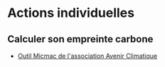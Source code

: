 # Actions individuelles

## Calculer son empreinte carbone

- [Outil Micmac de l'association Avenir Climatique](http://avenirclimatique.org/micmac/index.php)
